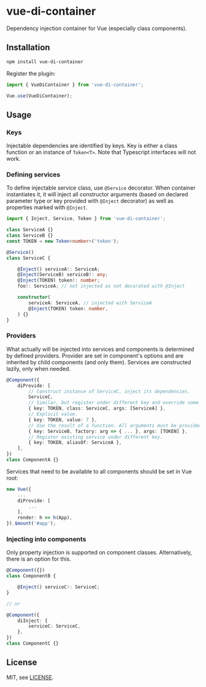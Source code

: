vue-di-container
================

Dependency injection container for Vue (especially class components).

Installation
------------

```sh
npm install vue-di-container
```

Register the plugin:

```ts
import { VueDiContainer } from 'vue-di-container';

Vue.use(VueDiContainer);
```

Usage
-----

### Keys

Injectable dependencies are identified by keys. Key is either a class function
or an instance of `Token<T>`. Note that Typescript interfaces will not work.

### Defining services

To define injectable service class, use `@Service` decorator. When container
instantiates it, it will inject all constructor arguments (based on declared
parameter type or key provided with `@Inject` decorator) as well as properties
marked with `@Inject`.

```ts
import { Inject, Service, Token } from 'vue-di-container';

class ServiceA {}
class ServiceB {}
const TOKEN = new Token<number>('token');

@Service()
class ServiceC {

    @Inject() serviceA!: ServiceA;
    @Inject(ServiceB) serviceB!: any;
    @Inject(TOKEN) token!: number;
    foo!: ServiceA; // not injected as not decorated with @Inject

    constructor(
        serviceA: ServiceA, // injected with ServiceA
        @Inject(TOKEN) token: number,
    ) {}
}
```

### Providers

What actually will be injected into services and components is determined by
defined providers. Provider are set in component's options and are
inherited by child components (and only them). Services are constructed lazily,
only when needed.

```ts
@Component({
    diProvide: [
        // Construct instance of ServiceC, inject its dependencies.
        ServiceC,
        // Similar, but register under different key and override some arguments.
        { key: TOKEN, class: ServiceC, args: [ServiceA] },
        // Explicit value.
        { key: TOKEN, value: 7 },
        // Use the result of a function. All arguments must be provided.
        { key: ServiceB, factory: arg => { ... }, args: [TOKEN] },
        // Register existing service under different key.
        { key: TOKEN, aliasOf: ServiceA },
    ],
})
class ComponentA {}
```

Services that need to be available to all components should be set in Vue root:

```ts
new Vue({
    ...
    diProvide: [
        ...
    ],
    render: h => h(App),
}).$mount('#app');
```

### Injecting into components

Only property injection is supported on component classes. Alternatively, there
is an option for this.

```ts
@Component({})
class ComponentB {

    @Inject() serviceC!: ServiceC;
}

// or

@Component({
    diInject: {
        serviceC: ServiceC,
    },
})
class ComponentC {}
```

License
-------

MIT, see [LICENSE](LICENSE).
